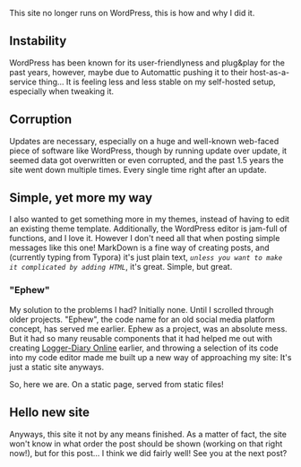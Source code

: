 
This site no longer runs on WordPress, this is how and why I did it.

## Instability

WordPress has been known for its user-friendlyness and plug&play for the past years, however, maybe due to Automattic pushing it to their host-as-a-service thing... It is feeling less and less stable on my self-hosted setup, especially when tweaking it.

## Corruption

Updates are necessary, especially on a huge and well-known web-faced piece of software like WordPress, though by running update over update, it seemed data got overwritten or even corrupted, and the past 1.5 years the site went down multiple times. Every single time right after an update.

## Simple, yet more my way

I also wanted to get something more in my themes, instead of having to edit an existing theme template. Additionally, the WordPress editor is jam-full of functions, and I love it. However I don't need all that when posting simple messages like this one! MarkDown is a fine way of creating posts, and (currently typing from Typora) it's just plain text, _`unless you want to make it complicated by adding HTML`_, it's great. Simple, but great.

### "Ephew"

My solution to the problems I had? Initially none. Until I scrolled through older projects. "Ephew", the code name for an old social media platform concept, has served me earlier. Ephew as a project, was an absolute mess. But it had so many reusable components that it had helped me out with creating [Logger-Diary Online](https://logger-diary.strawmelonjuice.com/) earlier, and throwing a selection of its code into my code editor made me built up a new way of approaching my site: It's just a static site anyways.

So, here we are. On a static page, served from static files!

## Hello new site

Anyways, this site it not by any means finished. As a matter of fact, the site won't know in what order the post should be shown (working on that right now!), but for this post... I think we did fairly well! See you at the next post?
